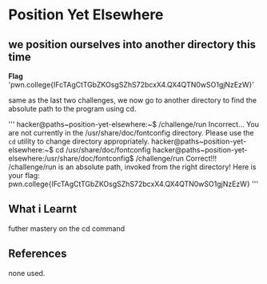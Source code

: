 # Position Yet Elsewhere

## we position ourselves into another directory this time

**Flag** 'pwn.college{IFcTAgCtTGbZKOsgSZhS72bcxX4.QX4QTN0wSO1gjNzEzW}'

same as the last two challenges, we now go to another directory to find the absolute path to the program using cd.


'''
hacker@paths~position-yet-elsewhere:~$ /challenge/run
Incorrect...
You are not currently in the /usr/share/doc/fontconfig directory.
Please use the `cd` utility to change directory appropriately.
hacker@paths~position-yet-elsewhere:~$ cd /usr/share/doc/fontconfig
hacker@paths~position-yet-elsewhere:/usr/share/doc/fontconfig$ /challenge/run
Correct!!!
/challenge/run is an absolute path, invoked from the right directory!
Here is your flag:
pwn.college{IFcTAgCtTGbZKOsgSZhS72bcxX4.QX4QTN0wSO1gjNzEzW}
'''

## What i Learnt
futher mastery on the cd command

## References
none used.

